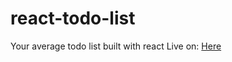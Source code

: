 # react-todo-list

Your average todo list built with react
Live on: [Here](https://react-todo-listt.vercel.app/)
